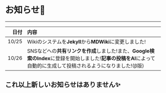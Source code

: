 # お知らせ📢
---
| 日付 | 内容 |
| ---: | :--- |
| 10/25 | Wikiのシステムを**Jekyll**から**MDWiki**に変更しました! |
| 10/26 | SNSなどへの**共有リンクを作成**しました!また、**Google検索のIndex**に登録を開始しました!**記事の投稿をAI**によって自動的に生成して投稿されるようになりました!(β版) |
## これ以上新しいお知らせはありません✨️
